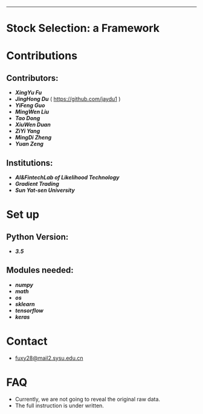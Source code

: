***
# Stock Selection: a Framework

Contributions
====
Contributors:
------- 
- ***XingYu Fu***
- ***JingHong Du*** ( https://github.com/jaydu1 )
- ***YiFeng Guo*** 
- ***MingWen Liu*** 
- ***Tao Dong***
- ***XiuWen Duan***
- ***ZiYi Yang***
- ***MingDi Zheng***
- ***Yuan Zeng***

Institutions: 
------- 
- ***AI&FintechLab of Likelihood Technology***
- ***Gradient Trading***
- ***Sun Yat-sen University***

Set up
====
Python Version:
------- 
- ***3.5***

Modules needed:
------- 
- ***numpy***
- ***math***
- ***os***
- ***sklearn***
- ***tensorflow***
- ***keras***      

Contact
====
- fuxy28@mail2.sysu.edu.cn

FAQ
===
- Currently, we are not going to reveal the original raw data.
- The full instruction is under written.
